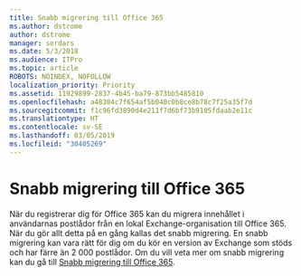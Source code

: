```yaml
---
title: Snabb migrering till Office 365
ms.author: dstrome
author: dstrome
manager: serdars
ms.date: 5/3/2018
ms.audience: ITPro
ms.topic: article
ROBOTS: NOINDEX, NOFOLLOW
localization_priority: Priority
ms.assetid: 11929899-2837-4b45-ba79-873bb5485810
ms.openlocfilehash: a48304c7f654af5b040c0b8ce8b78c7f25a35f7d
ms.sourcegitcommit: f1c96fd3890d4e211f7d6bf73b9105fdaab2e11c
ms.translationtype: HT
ms.contentlocale: sv-SE
ms.lasthandoff: 03/05/2019
ms.locfileid: "30405269"
---
```

# <a name="cutover-migrations-to-office-365"></a>Snabb migrering till Office 365

När du registrerar dig för Office 365 kan du migrera innehållet i användarnas postlådor från en lokal Exchange-organisation till Office 365. När du gör allt detta på en gång kallas det snabb migrering. En snabb migrering kan vara rätt för dig om du kör en version av Exchange som stöds och har färre än 2 000 postlådor. Om du vill veta mer om snabb migrering kan du gå till [Snabb migrering till Office 365](https://support.office.com/article/9496e93c-1e59-41a8-9bb3-6e8df0cd81b4.aspx).
  

